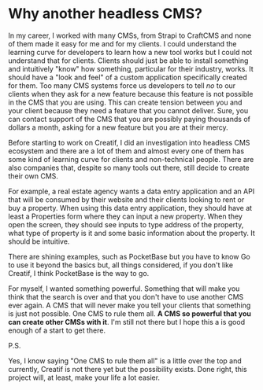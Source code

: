# Why another headless CMS?

In my career, I worked with many CMSs, from Strapi to CraftCMS and none of them made it
easy for me and for my clients. I could understand the learning curve for developers to learn
how a new tool works but I could not understand that for clients. Clients should just be able
to install something and intuitively "know" how something, particular for their industry, works.
It should have a "look and feel" of a custom application specifically created for them. 
Too many CMS systems force us developers to tell *no* to our clients when they ask for a new feature
because this feature is not possible in the CMS that you are using. This can create tension between
you and your client because they need a feature that you cannot deliver. Sure, you can contact support
of the CMS that you are possibly paying thousands of dollars a month, asking for a new feature but
you are at their mercy. 

Before starting to work on Creatif, I did an investigation into headless CMS ecosystem and
there are a lot of them and almost every one of them has some kind of learning curve for clients
and non-technical people. There are also companies that, despite so many tools out there, still
decide to create their own CMS.

For example, a real estate agency wants a data entry application and an API that will
be consumed by their website and their clients looking to rent or buy a property. When using
this data entry application, they should have at least a Properties form where they can input
a new property. When they open the screen, they should see inputs to type address of the property,
what type of property is it and some basic information about the property. It should be intuitive.

There are shining examples, such as PocketBase but you have to know Go to use it beyond the basics
but, all things considered, if you don't like Creatif, I think PocketBase is the way to go.

For myself, I wanted something powerful. Something that will make you think that the search
is over and that you don't have to use another CMS ever again. A CMS that will never make you tell
your clients that something is just not possible. One CMS to rule them all. 
**A CMS so powerful that you can create other CMSs with it**. I'm still not there but 
I hope this a is good enough of a start to get there.

P.S.

Yes, I know saying "One CMS to rule them all" is a little over the top and currently, Creatif is not there yet
but the possibility exists. Done right, this project will, at least, make your life a lot easier.


